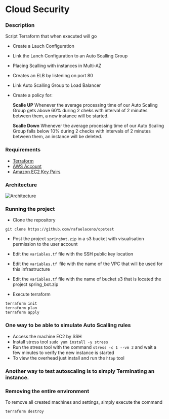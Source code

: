 
# Cloud Security

### Description

Script Terraform that when executed will go
- Create a Lauch Configuration
- Link the Lanch Configuration to an Auto Scalling Group
- Placing Scalling with instances in Multi-AZ
- Creates an ELB by listening on port 80
- Link Auto Scalling Group to Load Balancer
- Create a policy for: 

    **Scalle UP**
Whenever the average processing time of our Auto Scaling Group gets above 60% during 2 cheks with interval of 2 minutes between them, a new instance will be started.

   **Scalle Down**
Whenever the average processing time of our Auto Scaling Group falls below 10% during 2 checks with intervals of 2 minutes between them, an instance will be deleted.



### Requirements
- [Terraform](https://www.terraform.io/downloads.html)
- [AWS Account](https://aws.amazon.com/)
- [Amazon EC2 Key Pairs](https://docs.aws.amazon.com/AWSEC2/latest/UserGuide/ec2-key-pairs.html)

### Architecture
![Architecture](https://user-images.githubusercontent.com/32931856/51339968-ead70780-1a74-11e9-9a31-fe0892b65e59.png)


### Running the project

- Clone the repository
```
git clone https://github.com/rafaelaceno/opstest

```
- Post the project `springbot.zip` in a s3 bucket with visualisation permission to the user account
- Edit the `variables.tf` file with the SSH public key location 
- Edit the `variables.tf `file with the name of the VPC that will be used for this infrastructure
- Edit the `variables.tf` file with the name of bucket s3 that is located the project spring_bot.zip

- Execute terraform

```
terraform init
terraform plan
terraform apply

```
### One way to be able to simulate Auto Scalling rules

- Access the machine EC2 by SSH
- Install stress tool `sudo yum install -y stress`
- Run the stress tool with the command `stress -c 1 --vm 2` and wait a few minutes to verify the new instance is started
- To view the overhead just install and run the `htop` tool

### Another way to test autoscaling is to simply Terminating an instance.

### Removing the entire environment

To remove all created machines and settings, simply execute the command

`terraform destroy`



